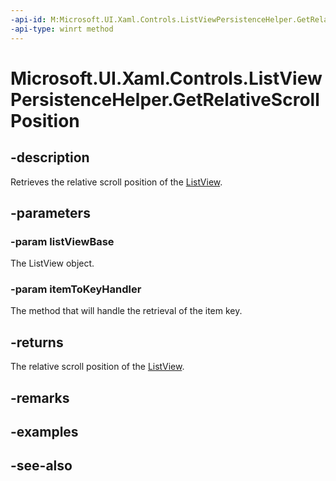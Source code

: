 ```yaml
---
-api-id: M:Microsoft.UI.Xaml.Controls.ListViewPersistenceHelper.GetRelativeScrollPosition(Microsoft.UI.Xaml.Controls.ListViewBase,Microsoft.UI.Xaml.Controls.ListViewItemToKeyHandler)
-api-type: winrt method
---
```


<!-- Method syntax
public string GetRelativeScrollPosition(Windows.UI.Xaml.Controls.ListViewBase listViewBase, Windows.UI.Xaml.Controls.ListViewItemToKeyHandler itemToKeyHandler)
-->

# Microsoft.UI.Xaml.Controls.ListViewPersistenceHelper.GetRelativeScrollPosition

## -description
Retrieves the relative scroll position of the [ListView](listview.md).

## -parameters
### -param listViewBase
The ListView object.

### -param itemToKeyHandler
The method that will handle the retrieval of the item key.

## -returns
The relative scroll position of the [ListView](listview.md).

## -remarks

## -examples

## -see-also
